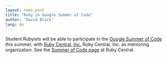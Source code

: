```yaml
---
layout: news_post
title: "Ruby in Google Summer of Code"
author: "David Black"
lang: de
---
```


Student Rubyists will be able to participate in the [Google Summer of
Code][1] this summer, with [Ruby Central, Inc.][2] Ruby Central, Inc. as
mentoring organization. See the [Summer of Code page][3] at Ruby
Central.



[1]: http://code.google.com/soc/
[2]: http://www.rubycentral.org
[3]: http://www.rubycentral.org/soc2006

